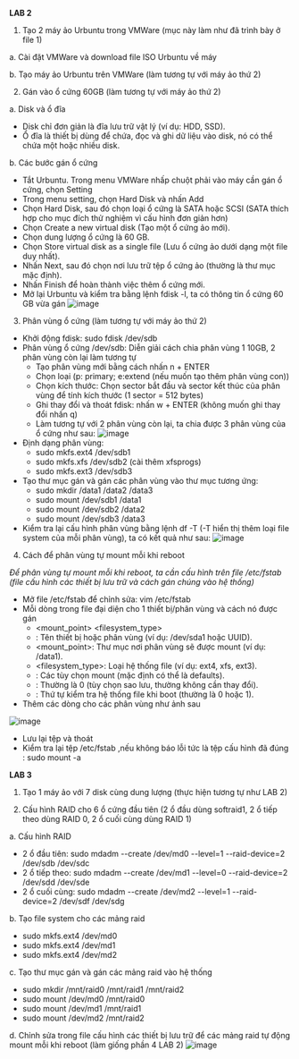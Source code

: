 **LAB 2**

1. Tạo 2 máy ảo Urbuntu trong VMWare (mục này làm như đã trình bày ở file 1)

a. Cài đặt VMWare và download file ISO Urbuntu về máy 

b. Tạo máy ảo Urbuntu trên VMWare (làm tương tự với máy ảo thứ 2)

2. Gán vào ổ cứng 60GB (làm tương tự với máy ảo thứ 2)

a. Disk và ổ đĩa
- Disk chỉ đơn giản là đĩa lưu trữ vật lý (ví dụ: HDD, SSD).
- Ổ đĩa là thiết bị dùng để chứa, đọc và ghi dữ liệu vào disk, nó có thể chứa một hoặc nhiều disk.

b. Các bước gán ổ cứng
- Tắt Urbuntu. Trong menu VMWare nhấp chuột phải vào máy cần gán ổ cứng, chọn Setting
- Trong menu setting, chọn Hard Disk và nhấn Add
- Chọn Hard Disk, sau đó chọn loại ổ cứng là SATA hoặc SCSI (SATA thích hợp cho mục đích thử nghiệm vì cấu hình đơn giản hơn)
- Chọn Create a new virtual disk (Tạo một ổ cứng ảo mới).
- Chọn dung lượng ổ cứng là 60 GB.
- Chọn Store virtual disk as a single file (Lưu ổ cứng ảo dưới dạng một file duy nhất).
- Nhấn Next, sau đó chọn nơi lưu trữ tệp ổ cứng ảo (thường là thư mục mặc định).
- Nhấn Finish để hoàn thành việc thêm ổ cứng mới.
- Mở lại Urbuntu và kiểm tra bằng lệnh fdisk -l, ta có thông tin ổ cứng 60 GB vừa gán
![image](https://github.com/user-attachments/assets/5e4619c7-84ee-4575-a801-3ef1e6d4e76d)

3. Phân vùng ổ cứng (làm tương tự với máy ảo thứ 2)
- Khởi động fdisk: sudo fdisk /dev/sdb
- Phân vùng ổ cứng /dev/sdb: Diễn giải cách chia phân vùng 1 10GB, 2 phân vùng còn lại làm tương tự
  - Tạo phân vùng mới bằng cách nhấn n + ENTER
  - Chọn loại (p: primary; e:extend (nếu muốn tạo thêm phân vùng con))
  - Chọn kích thước: Chọn sector bắt đầu và sector kết thúc của phân vùng để tính kích thước (1 sector = 512 bytes)
  - Ghi thay đổi và thoát fdisk: nhấn w + ENTER (không muốn ghi thay đổi nhấn q)
  - Làm tương tự với 2 phân vùng còn lại, ta chia được 3 phân vùng của ổ cứng như sau:
![image](https://github.com/user-attachments/assets/016cce58-4d70-4543-b93e-b167732dced4)
- Định dạng phân vùng:
  - sudo mkfs.ext4 /dev/sdb1
  - sudo mkfs.xfs /dev/sdb2 (cài thêm xfsprogs)
  - sudo mkfs.ext3 /dev/sdb3
- Tạo thư mục gán và gán các phân vùng vào thư mục tương ứng:
  - sudo mkdir /data1 /data2 /data3
  - sudo mount /dev/sdb1 /data1
  - sudo mount /dev/sdb2 /data2
  - sudo mount /dev/sdb3 /data3
- Kiểm tra lại cấu hình phân vùng bằng lệnh df -T (-T hiển thị thêm loại file system của mỗi phân vùng), ta có kết quả như sau:
![image](https://github.com/user-attachments/assets/51e463d7-dde7-42bf-b1db-517f58a84d2b)

4. Cách để phân vùng tự mount mỗi khi reboot
   
*Để phân vùng tự mount mỗi khi reboot, ta cần cấu hình trên file /etc/fstab (file cấu hình các thiết bị lưu trữ và cách gán chúng vào hệ thống)*
- Mở file /etc/fstab để chỉnh sửa: vim /etc/fstab
- Mỗi dòng trong file đại diện cho 1 thiết bị/phân vùng và cách nó được gán
  - <device>   <mount_point>   <filesystem_type>   <options>   <dump>   <pass>
  - <device>: Tên thiết bị hoặc phân vùng (ví dụ: /dev/sda1 hoặc UUID).
  - <mount_point>: Thư mục nơi phân vùng sẽ được mount (ví dụ: /data1).
  - <filesystem_type>: Loại hệ thống file (ví dụ: ext4, xfs, ext3).
  - <options>: Các tùy chọn mount (mặc định có thể là defaults).
  - <dump>: Thường là 0 (tùy chọn sao lưu, thường không cần thay đổi).
  - <pass>: Thứ tự kiểm tra hệ thống file khi boot (thường là 0 hoặc 1).
- Thêm các dòng cho các phân vùng như ảnh sau

![image](https://github.com/user-attachments/assets/df31e3a9-3caa-4380-9b15-26a2861060fe)
- Lưu lại tệp và thoát
- Kiểm tra lại tệp /etc/fstab ,nếu không báo lỗi tức là tệp cấu hình đã đúng : sudo mount -a


**LAB 3**

1. Tạo 1 máy ảo với 7 disk cùng dung lượng (thực hiện tương tự như LAB 2)

2. Cấu hình RAID cho 6 ổ cứng đầu tiên (2 ổ đầu dùng softraid1, 2 ổ tiếp theo dùng RAID 0, 2 ổ cuối cùng dùng RAID 1)

a. Cấu hình RAID
- 2 ổ đầu tiên: sudo mdadm --create /dev/md0 --level=1 --raid-device=2 /dev/sdb /dev/sdc
- 2 ổ tiếp theo: sudo mdadm --create /dev/md1 --level=0 --raid-device=2 /dev/sdd /dev/sde
- 2 ổ cuối cùng: sudo mdadm --create /dev/md2 --level=1 --raid-device=2 /dev/sdf /dev/sdg

b. Tạo file system cho các mảng raid
- sudo mkfs.ext4 /dev/md0
- sudo mkfs.ext4 /dev/md1
- sudo mkfs.ext4 /dev/md2

c. Tạo thư mục gán và gán các mảng raid vào hệ thống
- sudo mkdir /mnt/raid0 /mnt/raid1 /mnt/raid2
- sudo mount /dev/md0 /mnt/raid0
- sudo mount /dev/md1 /mnt/raid1
- sudo mount /dev/md2 /mnt/raid2

d. Chỉnh sửa trong file cấu hình các thiết bị lưu trữ để các mảng raid tự động mount mỗi khi reboot (làm giống phần 4 LAB 2)
![image](https://github.com/user-attachments/assets/b059c243-3bf1-4b7d-9188-e07cc37e5d59)
